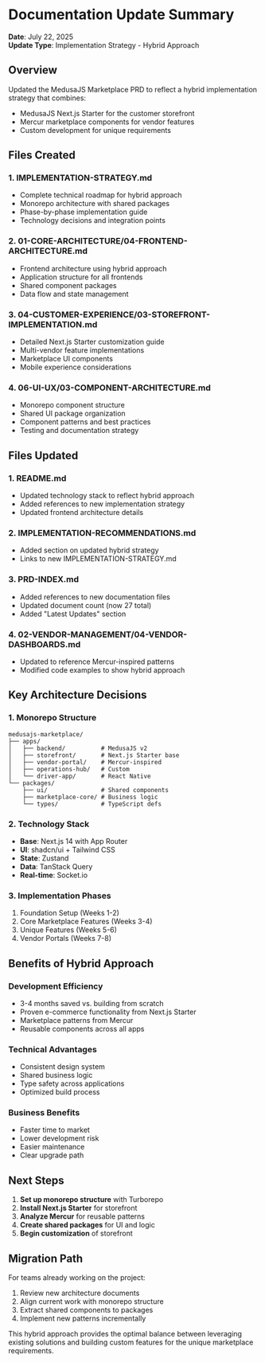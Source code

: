 # Documentation Update Summary

**Date**: July 22, 2025  
**Update Type**: Implementation Strategy - Hybrid Approach

## Overview

Updated the MedusaJS Marketplace PRD to reflect a hybrid implementation strategy that combines:
- MedusaJS Next.js Starter for the customer storefront
- Mercur marketplace components for vendor features
- Custom development for unique requirements

## Files Created

### 1. IMPLEMENTATION-STRATEGY.md
- Complete technical roadmap for hybrid approach
- Monorepo architecture with shared packages
- Phase-by-phase implementation guide
- Technology decisions and integration points

### 2. 01-CORE-ARCHITECTURE/04-FRONTEND-ARCHITECTURE.md
- Frontend architecture using hybrid approach
- Application structure for all frontends
- Shared component packages
- Data flow and state management

### 3. 04-CUSTOMER-EXPERIENCE/03-STOREFRONT-IMPLEMENTATION.md
- Detailed Next.js Starter customization guide
- Multi-vendor feature implementations
- Marketplace UI components
- Mobile experience considerations

### 4. 06-UI-UX/03-COMPONENT-ARCHITECTURE.md
- Monorepo component structure
- Shared UI package organization
- Component patterns and best practices
- Testing and documentation strategy

## Files Updated

### 1. README.md
- Updated technology stack to reflect hybrid approach
- Added references to new implementation strategy
- Updated frontend architecture details

### 2. IMPLEMENTATION-RECOMMENDATIONS.md
- Added section on updated hybrid strategy
- Links to new IMPLEMENTATION-STRATEGY.md

### 3. PRD-INDEX.md
- Added references to new documentation files
- Updated document count (now 27 total)
- Added "Latest Updates" section

### 4. 02-VENDOR-MANAGEMENT/04-VENDOR-DASHBOARDS.md
- Updated to reference Mercur-inspired patterns
- Modified code examples to show hybrid approach

## Key Architecture Decisions

### 1. Monorepo Structure
```
medusajs-marketplace/
├── apps/
│   ├── backend/          # MedusaJS v2
│   ├── storefront/       # Next.js Starter base
│   ├── vendor-portal/    # Mercur-inspired
│   ├── operations-hub/   # Custom
│   └── driver-app/       # React Native
└── packages/
    ├── ui/               # Shared components
    ├── marketplace-core/ # Business logic
    └── types/            # TypeScript defs
```

### 2. Technology Stack
- **Base**: Next.js 14 with App Router
- **UI**: shadcn/ui + Tailwind CSS
- **State**: Zustand
- **Data**: TanStack Query
- **Real-time**: Socket.io

### 3. Implementation Phases
1. Foundation Setup (Weeks 1-2)
2. Core Marketplace Features (Weeks 3-4)
3. Unique Features (Weeks 5-6)
4. Vendor Portals (Weeks 7-8)

## Benefits of Hybrid Approach

### Development Efficiency
- 3-4 months saved vs. building from scratch
- Proven e-commerce functionality from Next.js Starter
- Marketplace patterns from Mercur
- Reusable components across all apps

### Technical Advantages
- Consistent design system
- Shared business logic
- Type safety across applications
- Optimized build process

### Business Benefits
- Faster time to market
- Lower development risk
- Easier maintenance
- Clear upgrade path

## Next Steps

1. **Set up monorepo structure** with Turborepo
2. **Install Next.js Starter** for storefront
3. **Analyze Mercur** for reusable patterns
4. **Create shared packages** for UI and logic
5. **Begin customization** of storefront

## Migration Path

For teams already working on the project:
1. Review new architecture documents
2. Align current work with monorepo structure
3. Extract shared components to packages
4. Implement new patterns incrementally

This hybrid approach provides the optimal balance between leveraging existing solutions and building custom features for the unique marketplace requirements.